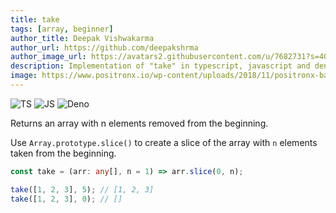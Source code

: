 ```yaml
---
title: take
tags: [array, beginner]
author_title: Deepak Vishwakarma
author_url: https://github.com/deepakshrma
author_image_url: https://avatars2.githubusercontent.com/u/7682731?s=400
description: Implementation of "take" in typescript, javascript and deno.
image: https://www.positronx.io/wp-content/uploads/2018/11/positronx-banner-1152-1.jpg
---
```


![TS](https://img.shields.io/badge/supports-typescript-blue.svg?style=flat-square)
![JS](https://img.shields.io/badge/supports-javascript-yellow.svg?style=flat-square)
![Deno](https://img.shields.io/badge/supports-deno-green.svg?style=flat-square)

Returns an array with n elements removed from the beginning.

Use `Array.prototype.slice()` to create a slice of the array with `n` elements taken from the beginning.

```ts title="typescript"
const take = (arr: any[], n = 1) => arr.slice(0, n);
```

```ts title="typescript"
take([1, 2, 3], 5); // [1, 2, 3]
take([1, 2, 3], 0); // []
```
